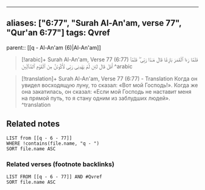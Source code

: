
---
aliases: ["6:77", "Surah Al-An'am, verse 77", "Qur'an 6:77"]
tags: Qvref
---

parent:: [[q - Al-An'am (6)|Al-An'am]]

> [!arabic]+ Surah Al-An'am, Verse 77 (6:77)
> <span class="quran-arabic">فَلَمَّا رَءَا ٱلْقَمَرَ بَازِغًا قَالَ هَـٰذَا رَبِّى ۖ فَلَمَّآ أَفَلَ قَالَ لَئِن لَّمْ يَهْدِنِى رَبِّى لَأَكُونَنَّ مِنَ ٱلْقَوْمِ ٱلضَّآلِّينَ</span>
^arabic

> [!translation]+ Surah Al-An'am, Verse 77 (6:77) - Translation
> Когда он увидел восходящую луну, то сказал: «Вот мой Господь!». Когда же она закатилась, он сказал: «Если мой Господь не наставит меня на прямой путь, то я стану одним из заблудших людей».
^translation



## Related notes
```dataview
LIST from [[q - 6 - 77]]
WHERE !contains(file.name, "q - ")
SORT file.name ASC
```

### Related verses (footnote backlinks)
```dataview
LIST FROM [[q - 6 - 77]] AND #Qvref
SORT file.name ASC
```

